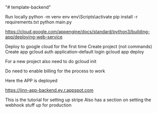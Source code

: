 "# template-backend"

Run locally
python -m venv env
env\Scripts\activate
pip install -r requirements.txt
python main.py

https://cloud.google.com/appengine/docs/standard/python3/building-app/deploying-web-service

Deploy to google cloud for the first time
Create project (not commands)
Create app
gcloud auth application-default login
gcloud app deploy

For a new project also need to do gcloud init

Do need to enable billing for the process to work

Here the APP is deployed

https://jinn-app-backend.ey.r.appspot.com


This is the tutorial for setting up stripe
Also has a section on setting the webhook stuff up for production
